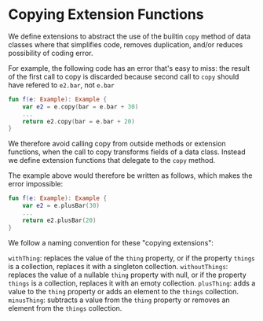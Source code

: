 # Copying Extension Functions

We define extensions to abstract the use of the builtin `copy` method of data classes where that simplifies code, removes duplication, and/or reduces possibility of coding error.

For example, the following code has an error that's easy to miss: the result of the first call to copy is discarded because second call to `copy` should have refered to `e2.bar`, not `e.bar`
  
```kotlin
fun f(e: Example): Example {
    var e2 = e.copy(bar = e.bar + 30)
    ...
    return e2.copy(bar = e.bar + 20)
}
```
  
We therefore avoid calling copy from outside methods or extension functions, when the call to copy transforms fields of a data class.  Instead we define extension functions that delegate to the `copy` method.

The example above would therefore be written as follows, which makes the error impossible:

```kotlin
fun f(e: Example): Example {
    var e2 = e.plusBar(30)
    ...
    return e2.plusBar(20)
}
```

We follow a naming convention for these "copying extensions":

`withThing`: replaces the value of the `thing` property, or if the property `things` is a collection, replaces it with a singleton collection.
`withoutThings`: replaces the value of a nullable `thing` property with null, or if the property `things` is a collection, replaces it with an emoty collection.
`plusThing`: adds a value to the `thing` property or adds an element to the `things` collection.
`minusThing`: subtracts a value from the `thing` property or removes an element from the `things` collection.
